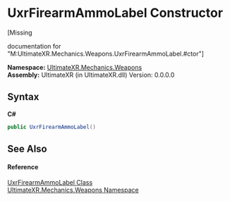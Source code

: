 # UxrFirearmAmmoLabel Constructor 
 

\[Missing <summary> documentation for "M:UltimateXR.Mechanics.Weapons.UxrFirearmAmmoLabel.#ctor"\]

**Namespace:**&nbsp;<a href="N_UltimateXR_Mechanics_Weapons">UltimateXR.Mechanics.Weapons</a><br />**Assembly:**&nbsp;UltimateXR (in UltimateXR.dll) Version: 0.0.0.0

## Syntax

**C#**<br />
``` C#
public UxrFirearmAmmoLabel()
```


## See Also


#### Reference
<a href="T_UltimateXR_Mechanics_Weapons_UxrFirearmAmmoLabel">UxrFirearmAmmoLabel Class</a><br /><a href="N_UltimateXR_Mechanics_Weapons">UltimateXR.Mechanics.Weapons Namespace</a><br />